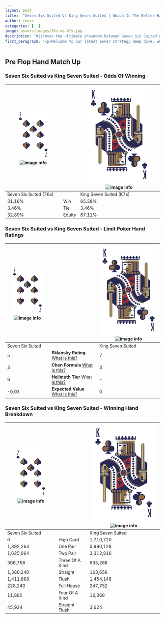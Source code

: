 ```yaml
---
layout: post
title:  "Seven Six Suited Vs King Seven Suited | Which Is The Better Hand In Poker? A Complete Guide"
author: reece
categories: [  ]
image: assets/images/76s-vs-k7s.jpg
description: "Discover the ultimate showdown between Seven Six Suited and King Seven Suited in poker! Uncover the odds, strategies, and scenarios where one hand triumphs over the other. Get ready to up your poker game with this thrilling analysis."
first_paragraph: "<p>Welcome to our latest poker strategy deep dive, where we're pitting two distinct hands against each other in a high-stakes showdown: Seven Six Suited vs King Seven Suited.</p><p>In the dynamic world of poker, every decision counts, and knowing which hand holds the upper hand is key to your success at the table.</p><p>In this article, we'll dissect these two hands, explore the scenarios where one dominates the other, and equip you with the knowledge to make strategic choices that can tip the odds in your favor.</p><p>Get ready to unravel the intriguing dynamics of these poker hands and elevate your game to new heights.</p>"
---
```




[comment]: # (sp0)

## Pre Flop Hand Match Up

<div class="table hand-ratings" markdown="1"> 



### Seven Six Suited vs King Seven Suited - Odds Of Winning


    
| ![image info](assets/images/hand1/7.png) ![image info](assets/images/hand1/6s.png) |  | ![image info](assets/images/hand2/K.png) ![image info](assets/images/hand2/7s.png) |
| -------- | -------- | -------- |
| Seven Six Suited (76s) |  | King Seven Suited (K7s) |
| 31.16% | Win | 65.38% |
| 3.46% | Tie | 3.46% |
| 32.89% | Equity | 67.11% |




[comment]: # (sp1)



### Seven Six Suited vs King Seven Suited - Limit Poker Hand Ratings


    
| ![image info](assets/images/hand1/7.png) ![image info](assets/images/hand1/6s.png) |  | ![image info](assets/images/hand2/K.png) ![image info](assets/images/hand2/7s.png) |
| -------- | -------- | -------- |
| Seven Six Suited |  | King Seven Suited |
| 5 | **Sklansky Rating** [What is this?](/sklansky-rating-explained) | 7 |
| 3 | **Chen Formula** [What is this?](/chen-formula-explained) | 3 |
| 6 | **Hellmuth Tier** [What is this?](/Hellmuth-tier-explained) | - |
| -0.03 | **Expected Value** [What is this?](/expected-value-explained) | 0 |




[comment]: # (sp2)



### Seven Six Suited vs King Seven Suited - Winning Hand Breakdown


    
| ![image info](assets/images/hand1/7.png) ![image info](assets/images/hand1/6s.png) |  | ![image info](assets/images/hand2/K.png) ![image info](assets/images/hand2/7s.png) |
| -------- | -------- | -------- |
| Seven Six Suited |  | King Seven Suited |
| 0 | High Card | 1,710,720 |
| 1,392,264 | One Pair | 5,890,128 |
| 1,625,064 | Two Pair | 3,312,816 |
| 306,756 | Three Of A Kind | 635,268 |
| 1,380,240 | Straight | 163,656 |
| 1,411,668 | Flush | 1,454,148 |
| 228,240 | Full House | 247,752 |
| 11,880 | Four Of A Kind | 16,368 |
| 45,924 | Straight Flush | 3,624 |




[comment]: # (sp3)



</div>

[comment]: # (sp4)



[comment]: # (sp5)

